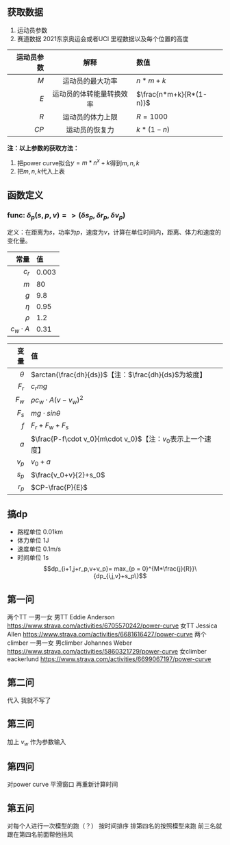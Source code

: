 ## 获取数据
1. 运动员参数
2. 赛道数据 2021东京奥运会或者UCI 里程数据以及每个位置的高度

| 运动员参数 |           解释           | 数值                    |
| ---------: | :----------------------: | :---------------------- |
|        $M$ |     运动员的最大功率     | $n*m+k$                 |
|        $E$ | 运动员的体转能量转换效率 | $\frac{n*m+k}{R*(1-n)}$ |
|        $R$ |     运动员的体力上限     | $R=1000$                |
|       $CP$ |      运动员的恢复力      | $k*(1-n)$               |

**注：以上参数的获取方法：**
1. 把power curve拟合$y=m*n^x+k$得到$m,n,k$
2. 把$m,n,k$代入上表

## 函数定义

### func: $\delta_p(s,p,v)=>(\delta s_p,\delta r_p,\delta v_p)$
定义：在距离为$s$，功率为$p$，速度为$v$，计算在单位时间内，距离、体力和速度的变化量。

|          常量 | 值    |
| ------------: | :---- |
|         $c_r$ | 0.003 |
|           $m$ | 80    |
|           $g$ | 9.8   |
|        $\eta$ | 0.95  |
|        $\rho$ | 1.2   |
| $c_w \cdot A$ | 0.31  |

|     变量 | 值                                                           |
| -------: | :----------------------------------------------------------- |
| $\theta$ | $arctan(\frac{dh}{ds})$【注：$\frac{dh}{ds}$为坡度】         |
|    $F_r$ | $c_rmg$                                                      |
|    $F_w$ | $\rho c_w\cdot A(v-v_w)^2$                                   |
|    $F_s$ | $mg\cdot sin\theta$                                          |
|      $f$ | $F_r+F_w+F_s$                                                |
|      $a$ | $\frac{P-f\cdot v_0}{m\cdot v_0}$【注：$v_0$表示上一个速度】 |
|    $v_p$ | $v_0+a$                                                      |
|    $s_p$ | $\frac{v_0+v}{2}+s_0$                                        |
|    $r_p$ | $CP-\frac{P}{E}$                                             |

## 搞dp
- 路程单位 0.01km 
- 体力单位 1J 
- 速度单位 0.1m/s
- 时间单位 1s
$$dp_{i+1,j+r_p,v+v_p}= max_{p = 0}^{M*\frac{j}{R}}\{dp_{i,j,v}+s_p\}$$



## 第一问
两个TT 一男一女
男TT Eddie Anderson https://www.strava.com/activities/6705570242/power-curve
女TT Jessica Allen https://www.strava.com/activities/6681616427/power-curve
两个climber 一男一女
男climber Johannes Weber https://www.strava.com/activities/5860321729/power-curve
女climber eackerlund  https://www.strava.com/activities/6699067197/power-curve
## 第二问
代入 我就不写了

## 第三问
加上 $v_w$ 作为参数输入
## 第四问
对power curve 平滑窗口
再重新计算时间
## 第五问
对每个人进行一次模型的跑（？）
按时间排序
排第四名的按照模型来跑
前三名就跟在第四名前面帮他挡风


